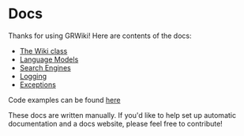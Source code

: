 # Docs

Thanks for using GRWiki! Here are contents of the docs:

- [The Wiki class](./language_models.md)
- [Language Models](./language_models.md)
- [Search Engines](./search_engines.md)
- [Logging](./logging.md)
- [Exceptions](./exceptions.md)

Code examples can be found [here](./examples)

These docs are written manually. If you'd like to help set up automatic documentation and a docs website, please feel free to contribute! 
